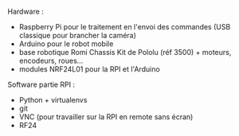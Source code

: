 Hardware :

- Raspberry Pi pour le traitement en l'envoi des commandes (USB classique pour brancher la caméra)
- Arduino pour le robot mobile
- base robotique Romi Chassis Kit de Pololu (réf 3500) + moteurs, encodeurs, roues...
- modules NRF24L01 pour la RPI et l'Arduino


Software partie RPI :
- Python + virtualenvs
- git
- VNC (pour travailler sur la RPI en remote sans écran)
- RF24 
